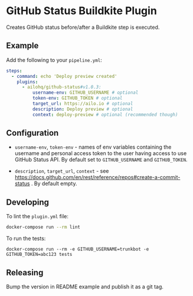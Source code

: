 # GitHub Status Buildkite Plugin

Creates GitHub status before/after a Buildkite step is executed.

## Example

Add the following to your `pipeline.yml`:

```yml
steps:
  - command: echo 'Deploy preview created'
    plugins:
      - ailohq/github-status#v1.0.3:
          username-env: GITHUB_USERNAME # optional
          token-env: GITHUB_TOKEN # optional
          target_url: https://ailo.io # optional
          description: Deploy preview # optional
          context: deploy-preview # optional (recommended though)
```

## Configuration

- `username-env`, `token-env` - names of env variables containing the username and personal access token to the user having access to use GitHub Status API. By default set to `GITHUB_USERNAME` and `GITHUB_TOKEN`.

- `description`, `target_url`, `context` - see https://docs.github.com/en/rest/reference/repos#create-a-commit-status . By default empty.

## Developing

To lint the `plugin.yml` file:

```sh
docker-compose run --rm lint
```

To run the tests:

```shell
docker-compose run --rm -e GITHUB_USERNAME=trunkbot -e GITHUB_TOKEN=abc123 tests
```

## Releasing

Bump the version in README example and publish it as a git tag.
